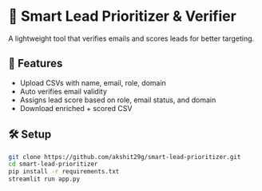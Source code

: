 # 🧠 Smart Lead Prioritizer & Verifier

A lightweight tool that verifies emails and scores leads for better targeting.

## 🚀 Features
- Upload CSVs with name, email, role, domain
- Auto verifies email validity
- Assigns lead score based on role, email status, and domain
- Download enriched + scored CSV

## 🛠️ Setup

```bash
git clone https://github.com/akshit29g/smart-lead-prioritizer.git
cd smart-lead-prioritizer
pip install -r requirements.txt
streamlit run app.py
